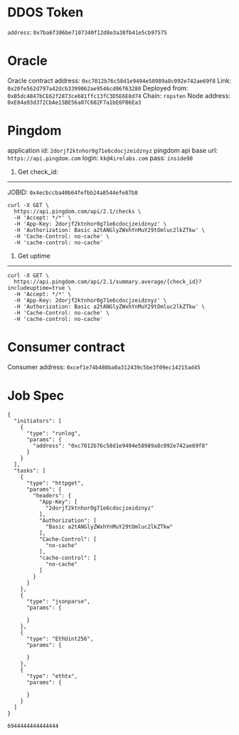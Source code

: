 DDOS Token
===
`address`: `0x7ba6f306be7107340f12d8e3a38fb41e5cb97575`


Oracle
===
Oracle contract address: `0xc7012b76c58d1e9494e58989a8c092e742ae69f8`
Link: `0x20fe562d797a42dcb3399062ae9546cd06f63280`
Deployed from: `0xB5dc4847bCE62f2873ce681ffc13fC3D5E6E8d74`
Chain: `ropsten`
Node address: `0xE84a93d372CbAe15BE56a07C602F7a1bE6FB6Ea3`

Pingdom
===
application id: `2dorjf2ktnhor0g71e6cdocjzeidznyz`
pingdom api base url: `https://api.pingdom.com`
login: `kk@4irelabs.com`
pass: `inside90`


1. Get check_id:
---
JOBID: `0x4ecbccba40b64fefbb24a8544efe87b8`
```
curl -X GET \
  https://api.pingdom.com/api/2.1/checks \
  -H 'Accept: */*' \
  -H 'App-Key: 2dorjf2ktnhor0g71e6cdocjzeidznyz' \
  -H 'Authorization: Basic a2tANGlyZWxhYnMuY29tOmluc2lkZTkw' \
  -H 'Cache-Control: no-cache' \
  -H 'cache-control: no-cache'
```
1. Get uptime
---
```
curl -X GET \
  https://api.pingdom.com/api/2.1/summary.average/{check_id}?includeuptime=true \
  -H 'Accept: */*' \
  -H 'App-Key: 2dorjf2ktnhor0g71e6cdocjzeidznyz' \
  -H 'Authorization: Basic a2tANGlyZWxhYnMuY29tOmluc2lkZTkw' \
  -H 'Cache-Control: no-cache' \
  -H 'cache-control: no-cache'
```

Consumer contract
===
Consumer address: `0xcef1e74b480ba0a312439c5be3f09ec14215ad45`


Job Spec
===
```
{
  "initiators": [
    {
      "type": "runlog",
      "params": {
        "address": "0xc7012b76c58d1e9494e58989a8c092e742ae69f8"
      }
    }
  ],
  "tasks": [
    {
      "type": "httpget",
      "params": {
        "headers": {
          "App-Key": [
            "2dorjf2ktnhor0g71e6cdocjzeidznyz"
          ],
          "Authorization": [
            "Basic a2tANGlyZWxhYnMuY29tOmluc2lkZTkw"
          ],
          "Cache-Control": [
            "no-cache"
          ],
          "cache-control": [
            "no-cache"
          ]
        }
      }
    },
    {
      "type": "jsonparse",
      "params": {
        
      }
    },
    {
      "type": "EthUint256",
      "params": {
        
      }
    },
    {
      "type": "ethtx",
      "params": {
        
      }
    }
  ] 
}
```

```
6944444444444444
```